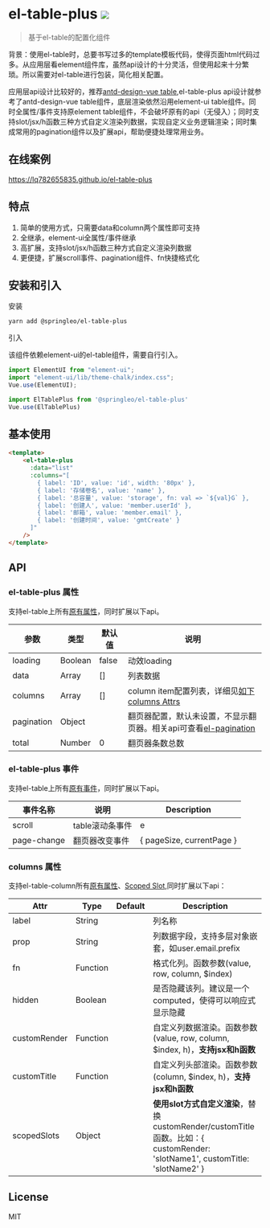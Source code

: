 # el-table-plus ![](https://img.shields.io/badge/license-MIT-F44336.svg)

> 基于el-table的配置化组件

背景：使用el-table时，总要书写过多的template模板代码，使得页面html代码过多。从应用层看element组件库，虽然api设计的十分灵活，但使用起来十分繁琐。所以需要对el-table进行包装，简化相关配置。

应用层api设计比较好的，推荐[antd-design-vue table](https://antdv.com/components/table-cn/),el-table-plus api设计就参考了antd-design-vue table组件，底层渲染依然沿用element-ui table组件。同时全属性/事件支持原element table组件，不会破坏原有的api（无侵入）；同时支持slot/jsx/h函数三种方式自定义渲染列数据，实现自定义业务逻辑渲染；同时集成常用的pagination组件以及扩展api，帮助便捷处理常用业务。

## 在线案例

https://lq782655835.github.io/el-table-plus

## 特点

1. 简单的使用方式，只需要data和column两个属性即可支持
1. 全继承，element-ui全属性/事件继承
1. 高扩展，支持slot/jsx/h函数三种方式自定义渲染列数据
1. 更便捷，扩展scroll事件、pagination组件、fn快捷格式化

## 安装和引入

安装
``` bash
yarn add @springleo/el-table-plus
```

引入

该组件依赖element-ui的el-table组件，需要自行引入。

``` js
import ElementUI from "element-ui";
import "element-ui/lib/theme-chalk/index.css";
Vue.use(ElementUI);

import ElTablePlus from '@springleo/el-table-plus'
Vue.use(ElTablePlus)
```

## 基本使用

``` html
<template>
    <el-table-plus
      :data="list"
      :columns="[
        { label: 'ID', value: 'id', width: '80px' },
        { label: '存储卷名', value: 'name' },
        { label: '总容量', value: 'storage', fn: val => `${val}G` },
        { label: '创建人', value: 'member.userId' },
        { label: '邮箱', value: 'member.email' },
        { label: '创建时间', value: 'gmtCreate' }
      ]"
    />
</template>
```

## API

### el-table-plus 属性

支持el-table上所有[原有属性](https://element.eleme.cn/#/zh-CN/component/table#table-attributes)，同时扩展以下api。

参数 | 类型 | 默认值 | 说明
--- | --- | --- | ---
loading | Boolean | false | 动效loading
data | Array |  [] | 列表数据
columns | Array | [] | column item配置列表，详细见[如下columns Attrs](#columns-属性)
pagination | Object | | 翻页器配置，默认未设置，不显示翻页器。相关api可查看[el-pagination](https://element.eleme.cn/#/zh-CN/component/pagination#attributes)
total | Number | 0 | 翻页器条数总数

### el-table-plus 事件

支持el-table上所有[原有事件](https://element.eleme.cn/#/zh-CN/component/table#table-events)，同时扩展以下api。

事件名称 | 说明 | Description
--- | --- | ---
scroll | table滚动条事件 | e
page-change | 翻页器改变事件 | { pageSize, currentPage }

### columns 属性

支持el-table-column所有[原有属性](https://element.eleme.cn/#/zh-CN/component/table#table-column-attributes)、[Scoped Slot](https://element.eleme.cn/#/zh-CN/component/table#table-column-scoped-slot),同时扩展以下api：

Attr | Type | Default | Description
--- | --- | --- | ---
label | String |   | 列名称
prop | String |   | 列数据字段，支持多层对象嵌套，如user.email.prefix
fn | Function |   | 格式化列。函数参数(value, row, column, $index)
hidden | Boolean |   | 是否隐藏该列。建议是一个computed，使得可以响应式显示隐藏
customRender | Function |   | 自定义列数据渲染。函数参数(value, row, column, $index, h)，**支持jsx和h函数**
customTitle | Function |   | 自定义列头部渲染。函数参数(column, $index, h)，**支持jsx和h函数**
scopedSlots | Object |   | **使用slot方式自定义渲染**，替换customRender/customTitle函数。比如：{ customRender: 'slotName1', customTitle: 'slotName2' }

## License

MIT

